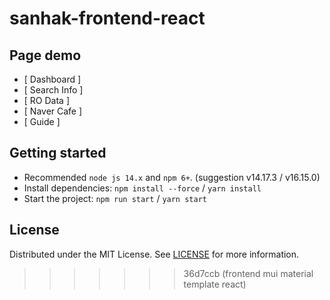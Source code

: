 # sanhak-frontend-react
## Page demo

- [ Dashboard ]
- [ Search Info ]
- [ RO Data ]
- [ Naver Cafe ]
- [ Guide ]

## Getting started

- Recommended `node js 14.x` and `npm 6+`. (suggestion v14.17.3 / v16.15.0)
- Install dependencies: `npm install --force` / `yarn install`
- Start the project: `npm run start` / `yarn start`

## License

Distributed under the MIT License. See [LICENSE](https://github.com/minimal-ui-kit/minimal.free/blob/main/LICENSE.md) for more information.
>>>>>>> 36d7ccb (frontend mui material template react)

